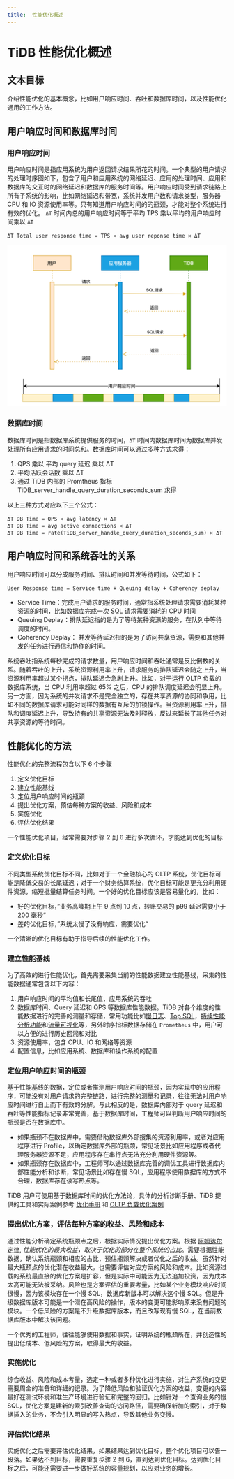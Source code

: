 ```yaml
---
title:  性能优化概述
---
```


# TiDB 性能优化概述

## 文本目标
介绍性能优化的基本概念，比如用户响应时间、吞吐和数据库时间，以及性能优化通用的工作方法。

## 用户响应时间和数据库时间
### 用户响应时间
用户响应时间是指应用系统为用户返回请求结果所花的时间。一个典型的用户请求的处理时序图如下，包含了用户和应用系统的网络延迟、应用的处理时间、应用和数据库的交互时的网络延迟和数据库的服务时间等。用户响应时间受到请求链路上所有子系统的影响，比如网络延迟和带宽，系统并发用户数和请求类型，服务器 CPU 和 IO 资源使用率等。只有知道用户响应时间的的瓶颈，才能对整个系统进行有效的优化。
`ΔT` 时间内总的用户响应时间等于平均 TPS 乘以平均的用户响应时间乘以 `ΔT`
```
ΔT Total user response time = TPS × avg user reponse time × ΔT
```
![用户响应时间](/media/performance/performance-overview/user_response_time_cn.png)

### 数据库时间
数据库时间是指数据库系统提供服务的时间，`ΔT` 时间内数据库时间为数据库并发处理所有应用请求的时间总和。数据库时间可以通过多种方式求得：

1. QPS 乘以 平均 query 延迟 乘以 ΔT
2. 平均活跃会话数 乘以 ΔT
3. 通过 TiDB 内部的 Promtheus 指标 TiDB_server_handle_query_duration_seconds_sum 求得

以上三种方式对应以下三个公式：
```
ΔT DB Time = QPS × avg latency × ΔT
ΔT DB Time = avg active connections × ΔT 
ΔT DB Time = rate(TiDB_server_handle_query_duration_seconds_sum) × ΔT 
```

## 用户响应时间和系统吞吐的关系
用户响应时间可以分成服务时间、排队时间和并发等待时间，公式如下：
```
User Response time = Service time + Queuing delay + Coherency deplay
```

- Service Time：完成用户请求的服务时间，通常指系统处理请求需要消耗某种资源的时间，比如数据库完成一次 SQL 请求需要消耗的 CPU 时间
- Queuing Deplay：排队延迟指的是为了等待某种资源的服务，在队列中等待调度的时间。
- Coherency Deplay： 并发等待延迟指的是为了访问共享资源，需要和其他并发的任务进行通信和协作的时间。

系统吞吐指系统每秒完成的请求数量，用户响应时间和吞吐通常是反比倒数的关系。随着吞吐的上升，系统资源利用率上升，请求服务的排队延迟会随之上升，当资源利用率超过某个拐点，排队延迟会急剧上升。比如，对于运行 OLTP 负载的数据库系统，当 CPU 利用率超过 65% 之后，CPU 的排队调度延迟会明显上升。另一方面，因为系统的并发请求不是完全独立的，存在共享资源的协同和争用，比如不同的数据库请求可能对同样的数据有互斥的加锁操作。当资源利用率上升，排队和调度延迟上升，导致持有的共享资源无法及时释放，反过来延长了其他任务对共享资源的等待时间。

## 性能优化的方法

性能优化的完整流程包含以下 6 个步骤
1. 定义优化目标
2. 建立性能基线
3. 定位用户响应时间的瓶颈
4. 提出优化方案，预估每种方案的收益、风险和成本
5. 实施优化
6. 评估优化结果

一个性能优化项目，经常需要对步骤 2 到 6 进行多次循环，才能达到优化的目标

### 定义优化目标

不同类型系统优化目标不同，比如对于一个金融核心的 OLTP 系统，优化目标可能是降低交易的长尾延迟；对于一个财务结算系统，优化目标可能是更充分利用硬件资源，缩短批量结算任务时间。一个好的优化目标应该是容易量化的，比如：

- 好的优化目标，”业务高峰期上午 9 点到 10 点，转账交易的 p99 延迟需要小于 200 毫秒“
- 差的优化目标，”系统太慢了没有响应，需要优化“

一个清晰的优化目标有助于指导后续的性能优化工作。

### 建立性能基线

为了高效的进行性能优化，首先需要采集当前的性能数据建立性能基线，采集的性能数据通常包含以下内容：

1. 用户响应时间的平均值和长尾值，应用系统的吞吐
2. 数据库时间、Query 延迟和 QPS 等数据库性能数据。TiDB 对各个维度的性能数据进行的完善的测量和存储，常用功能比如[慢日志](https://docs.pingcap.com/zh/tidb/dev/identify-slow-queries)、[Top SQL](https://docs.pingcap.com/zh/tidb/v6.0/top-sql)，[持续性能分析功能](https://docs.pingcap.com/zh/tidb/v6.0/continuous-profiling)和[流量可视化](https://docs.pingcap.com/zh/tidb/dev/dashboard-key-visualizer)等，另外时序指标数据存储在 `Prometheus` 中，用户可以方便的进行历史回溯和对比
3. 资源使用率，包含 CPU、IO 和网络等资源
4. 配置信息，比如应用系统、数据库和操作系统的配置

### 定位用户响应时间的瓶颈

基于性能基线的数据，定位或者推测用户响应时间的瓶颈，因为实现中的应用程序，可能没有对用户请求的完整链路，进行完整的测量和记录，往往无法对用户响应时间进行自上而下有效的分解。与此相反的是，数据库内部对于 query 延迟和吞吐等性能指标记录非常完善，基于数据库时间，工程师可以判断用户响应时间的瓶颈是否在数据库中。
- 如果瓶颈不在数据库中，需要借助数据库外部搜集的资源利用率，或者对应用程序进行 Profile，以确定数据库外部的瓶颈，常见场景比如应用程序或者代理服务器资源不足，应用程序存在串行点无法充分利用硬件资源等。
- 如果瓶颈存在数据库中，工程师可以通过数据库完善的调优工具进行数据库内部性能分析和诊断，常见场景比如存在慢 SQL，应用程序使用数据库的方式不合理，数据库存在读写热点等。

TiDB 用户可使用基于数据库时间的优化方法论，具体的分析诊断手册、TiDB 提供的工具和实际案例参考 [优化手册](/performance/performance_tuning_guide.md) 和 [OLTP 负载优化案例](/performanc/real-world-tuning-case)

### 提出优化方案，评估每种方案的收益、风险和成本

通过性能分析确定系统瓶颈点之后，根据实际情况提出优化方案。根据 [阿姆达尔定律](https://zh.wikipedia.org/wiki/%E9%98%BF%E5%A7%86%E8%BE%BE%E5%B0%94%E5%AE%9A%E5%BE%8B), *性能优化的最大收益，取决于优化的部分在整个系统的占比*。需要根据性能数据，确认系统瓶颈和相应的占比，预估瓶颈解决或者优化之后的收益。虽然针对最大瓶颈点的优化潜在收益最大，也需要评估对应方案的风险和成本。比如资源过载的系统最直接的优化方案是扩容，但是实际中可能因为无法追加投资，因为成本太高可能无法被采纳。风险也是方案评估的重要考量，比如某个业务模块响应时间很慢，因为该模块存在一个慢 SQL，数据库新版本可以解决这个慢 SQL。但是升级数据库版本可能是一个潜在高风险的操作，版本的变更可能影响原来没有问题的模块。一个低风险的方案是不升级数据库版本，而且改写现有慢 SQL，在当前数据库版本中解决该问题。

一个优秀的工程师，往往能够使用数据和事实，证明系统的瓶颈所在，并创造性的提出低成本、低风险的方案，取得最大的收益。

### 实施优化
综合收益、风险和成本考量，选定一种或者多种优化进行实施，对生产系统的变更需要周全的准备和详细的记录。为了降低风险和验证优化方案的收益，变更的内容最好在测试环境和准生产环境进行验证和完整的回归。比如针对一个查询业务的慢 SQL，优化方案是建新的索引改善查询的访问路径，需要确保新加的索引，对于数据插入的业务，不会引入明显的写入热点，导致其他业务变慢。

### 评估优化结果
实施优化之后需要评估优化结果，如果结果达到优化目标，整个优化项目可以告一段落。如果达不到目标，需要重复步骤 2 到 6，直到达到优化目标。达到优化目标之后，可能还需要进一步做好系统的容量规划，以应对业务的增长。